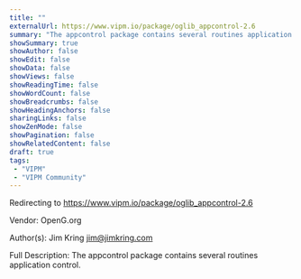 ```yaml
---
title: ""
externalUrl: https://www.vipm.io/package/oglib_appcontrol-2.6
summary: "The appcontrol package contains several routines application control.."
showSummary: true
showAuthor: false
showEdit: false
showData: false
showViews: false
showReadingTime: false
showWordCount: false
showBreadcrumbs: false
showHeadingAnchors: false
sharingLinks: false
showZenMode: false
showPagination: false
showRelatedContent: false
draft: true
tags:
 - "VIPM"
 - "VIPM Community"
---
```


Redirecting to https://www.vipm.io/package/oglib_appcontrol-2.6

Vendor: OpenG.org

Author(s): Jim Kring <jim@jimkring.com>
 
Full Description:
The appcontrol package contains several routines application control.